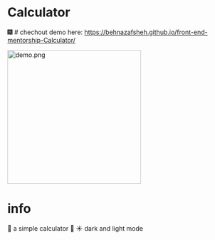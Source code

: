 # Calculator
🎆 # chechout demo here: 
https://behnazafsheh.github.io/front-end-mentorship-Calculator/

 <img width="300" alt="demo.png" src="https://user-images.githubusercontent.com/19150633/173230754-d7779b08-a902-4324-ae73-27064a76218d.png">

# info
🧮 a simple calculator 
🌙 ☀️ dark and light mode
